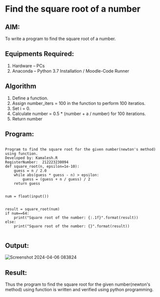 # Find the square root of a number

## AIM:
To write a program to find the square root of a number.

## Equipments Required:
1. Hardware – PCs
2. Anaconda – Python 3.7 Installation / Moodle-Code Runner

## Algorithm
1. Define a function.
2. Assign number_iters = 100 in the function to perform 100 iteratios.
3. Set i = 0.
4. Calculate  number = 0.5 * (number + a / number) for 100 iterations.
5. Return number

## Program:
```

Program to find the square root for the given number(newton's method) using function.
Developed by: Kamalesh.R
RegisterNumber:  212223230094
def square_root(n, epsilon=1e-10):
    guess = n / 2.0
    while abs(guess * guess - n) > epsilon:
        guess = (guess + n / guess) / 2
    return guess


num = float(input())


result = square_root(num)
if num==64:
    print("Square root of the number: {:.1f}".format(result))
else:
    print("Square root of the number: {}".format(result))


```

## Output:
![Screenshot 2024-04-06 083824](https://github.com/KAMALESHNITHYA/Square-root-of-a-number/assets/145743119/1b7923f8-99c4-4a2e-9f43-28bdb55f3f47)



## Result:
Thus the program to find the square root for the given number(newton's method) using function is written and verified using python programming.
